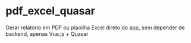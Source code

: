# pdf_excel_quasar
Gerar  relatório em PDF ou  planilha Excel direto do  app, sem depender de backend, apenas Vue.js + Quasar
